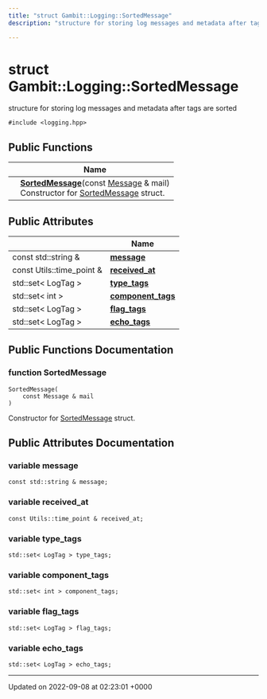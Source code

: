 ```yaml
---
title: "struct Gambit::Logging::SortedMessage"
description: "structure for storing log messages and metadata after tags are sorted "

---
```


# struct Gambit::Logging::SortedMessage



structure for storing log messages and metadata after tags are sorted 


`#include <logging.hpp>`

## Public Functions

|                | Name           |
| -------------- | -------------- |
| | **[SortedMessage](/documentation/code/classes/structgambit_1_1logging_1_1sortedmessage/#function-sortedmessage)**(const [Message](/documentation/code/classes/structgambit_1_1logging_1_1message/) & mail)<br>Constructor for [SortedMessage](/documentation/code/classes/structgambit_1_1logging_1_1sortedmessage/) struct.  |

## Public Attributes

|                | Name           |
| -------------- | -------------- |
| const std::string & | **[message](/documentation/code/classes/structgambit_1_1logging_1_1sortedmessage/#variable-message)**  |
| const Utils::time_point & | **[received_at](/documentation/code/classes/structgambit_1_1logging_1_1sortedmessage/#variable-received-at)**  |
| std::set< LogTag > | **[type_tags](/documentation/code/classes/structgambit_1_1logging_1_1sortedmessage/#variable-type-tags)**  |
| std::set< int > | **[component_tags](/documentation/code/classes/structgambit_1_1logging_1_1sortedmessage/#variable-component-tags)**  |
| std::set< LogTag > | **[flag_tags](/documentation/code/classes/structgambit_1_1logging_1_1sortedmessage/#variable-flag-tags)**  |
| std::set< LogTag > | **[echo_tags](/documentation/code/classes/structgambit_1_1logging_1_1sortedmessage/#variable-echo-tags)**  |

## Public Functions Documentation

### function SortedMessage

```
SortedMessage(
    const Message & mail
)
```

Constructor for [SortedMessage](/documentation/code/classes/structgambit_1_1logging_1_1sortedmessage/) struct. 

## Public Attributes Documentation

### variable message

```
const std::string & message;
```


### variable received_at

```
const Utils::time_point & received_at;
```


### variable type_tags

```
std::set< LogTag > type_tags;
```


### variable component_tags

```
std::set< int > component_tags;
```


### variable flag_tags

```
std::set< LogTag > flag_tags;
```


### variable echo_tags

```
std::set< LogTag > echo_tags;
```


-------------------------------

Updated on 2022-09-08 at 02:23:01 +0000